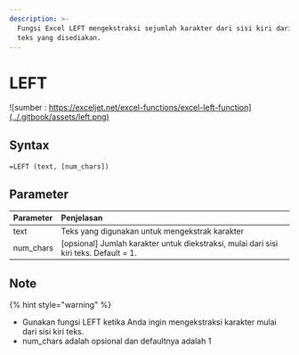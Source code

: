 ```yaml
---
description: >-
  Fungsi Excel LEFT mengekstraksi sejumlah karakter dari sisi kiri dari string
  teks yang disediakan.
---
```


# LEFT

![sumber : https://exceljet.net/excel-functions/excel-left-function](../.gitbook/assets/left.png)

## Syntax

```text
=LEFT (text, [num_chars])
```

## Parameter

| **Parameter** | **Penjelasan** |
| :--- | :--- |
| text | Teks yang digunakan untuk mengekstrak karakter |
| num\_chars | \[opsional\] Jumlah karakter untuk diekstraksi, mulai dari sisi kiri teks. Default = 1. |

## Note

{% hint style="warning" %}

* Gunakan fungsi LEFT ketika Anda ingin mengekstraksi karakter mulai dari sisi kiri teks.
* num\_chars adalah opsional dan defaultnya adalah 1


